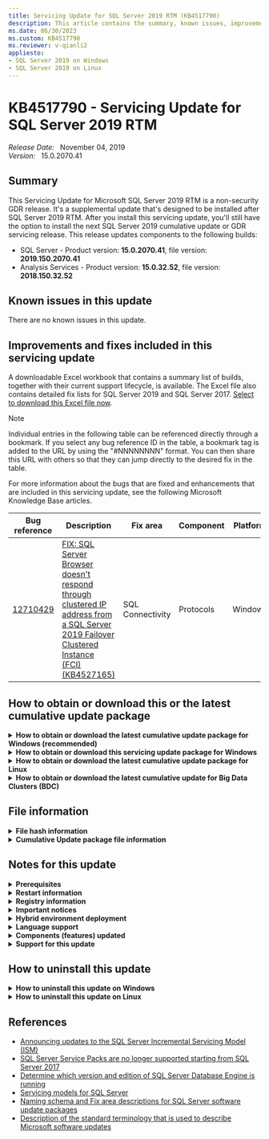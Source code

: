 ```yaml
---
title: Servicing Update for SQL Server 2019 RTM (KB4517790)
description: This article contains the summary, known issues, improvements, fixes and other information for SQL Server 2019 RTM servicing update (KB4517790).
ms.date: 06/30/2023
ms.custom: KB4517790
ms.reviewer: v-qianli2
appliesto:
- SQL Server 2019 on Windows
- SQL Server 2019 on Linux
---
```


# KB4517790 - Servicing Update for SQL Server 2019 RTM

_Release Date:_ &nbsp; November 04, 2019  
_Version:_ &nbsp; 15.0.2070.41

## Summary

This Servicing Update for Microsoft SQL Server 2019 RTM is a non-security GDR release. It's a supplemental update that's designed to be installed after SQL Server 2019 RTM. After you install this servicing update, you'll still have the option to install the next SQL Server 2019 cumulative update or GDR servicing release. This release updates components to the following builds:

- SQL Server - Product version: **15.0.2070.41**, file version: **2019.150.2070.41**
- Analysis Services - Product version: **15.0.32.52**, file version: **2018.150.32.52**

## Known issues in this update

There are no known issues in this update.

## Improvements and fixes included in this servicing update

A downloadable Excel workbook that contains a summary list of builds, together with their current support lifecycle, is available. The Excel file also contains detailed fix lists for SQL Server 2019 and SQL Server 2017. [Select to download this Excel file now](https://aka.ms/sqlserverbuilds).

> [!NOTE]
> Individual entries in the following table can be referenced directly through a bookmark. If you select any bug reference ID in the table, a bookmark tag is added to the URL by using the "#NNNNNNNN" format. You can then share this URL with others so that they can jump directly to the desired fix in the table.

For more information about the bugs that are fixed and enhancements that are included in this servicing update, see the following Microsoft Knowledge Base articles.

| Bug reference | Description | Fix area | Component | Platform |
|-|-|-|-|-|
| <a id="12710429">[12710429](#12710429)</a> | [FIX: SQL Server Browser doesn't respond through clustered IP address from a SQL Server 2019 Failover Clustered Instance (FCI) (KB4527165)](https://support.microsoft.com/help/4527165) | SQL Connectivity | Protocols | Windows |

## How to obtain or download this or the latest cumulative update package

<details>
<summary><b>How to obtain or download the latest cumulative update package for Windows (recommended)</b></summary>

The following update is available from the Microsoft Download Center:

 :::image type="icon" source="../media/download-icon.png" border="false"::: [Download the latest cumulative update package for SQL Server 2019 now](https://www.microsoft.com/download/details.aspx?id=100809)

> [!NOTE]
>
> - Microsoft Download Center will always present the latest SQL Server 2019 CU release.
> - If the download page does not appear, contact [Microsoft Customer Service and Support](https://support.microsoft.com/contactus/?ws=support) to obtain the cumulative update package.

</details>

<details>
<summary><b>How to obtain or download this servicing update package for Windows</b></summary>

The following update is available from the Microsoft Download Center:

 :::image type="icon" source="../media/download-icon.png" border="false"::: [Download the servicing update package for SQL Server 2019 RTM now](https://www.microsoft.com/download/details.aspx?id=100442)

The following update is available from the Microsoft Update Catalog:

 :::image type="icon" source="../media/download-icon.png" border="false"::: [Download the servicing update package for SQL Server 2019 RTM now](http://download.windowsupdate.com/d/msdownload/update/software/crup/2019/11/sqlserver2019-kb4517790-x64_6412a53eb385a693b48948a297816647d25fa5d5.exe)

> [!NOTE]
>
> - [Microsoft Update Catalog](https://www.catalog.update.microsoft.com/Search.aspx?q=sql%20server%202019) contains this SQL Server 2019 CU and previously released SQL Server 2019 CU releases.
> - This CU is also available through Windows Server Update Services (WSUS).
> - We recommend that you always install the latest cumulative update that is available.

</details>

<details>
<summary><b>How to obtain or download the latest cumulative update package for Linux</b></summary>

To update SQL Server 2019 on Linux to the latest CU, you must first have the [Cumulative Update repository configured](/sql/linux/sql-server-linux-setup#repositories). Then, update your SQL Server packages by using the appropriate platform-specific update command.

For installation instructions and direct links to the CU package downloads, see the [SQL Server 2019 Release Notes](/sql/linux/sql-server-linux-release-notes-2019).

</details>

<details>
<summary><b>How to obtain or download the latest cumulative update for Big Data Clusters (BDC)</b></summary>

To upgrade Microsoft SQL Server 2019 Big Data Clusters (BDC) on Linux to the latest CU, see the [Big Data Clusters Deployment Guidance](/sql/big-data-cluster/deployment-guidance).

Starting in SQL Server 2019 CU1, you can perform in-place upgrades for Big Data Clusters from the production supported releases (SQL Server 2019 GDR1). For more information, see [How to upgrade SQL Server Big Data Clusters](/sql/big-data-cluster/deployment-upgrade).

For more information, see the [Big Data Clusters release notes](/sql/big-data-cluster/release-notes-big-data-cluster).

</details>

## File information

<details>
<summary><b>File hash information</b></summary>

You can verify the download by computing the hash of the *SQLServer2019-KB4517790-x64.exe* file by using the following command:

`certutil -hashfile SQLServer2019-KB4517790-x64.exe SHA256`

|File name|SHA256 hash|
|---------|---------|
|SQLServer2019-KB4517790-x64.exe|0E08E97EF523EDEA9C874B2014B8543D87FB553585DA5764D3B54DB89FCC88C6|

</details>

<details>
<summary><b>Cumulative Update package file information</b></summary>

The English version of this package has the file attributes (or later file attributes) that are listed in the following table. The dates and times for these files are listed in Coordinated Universal Time (UTC). When you view the file information, it's converted to local time. To find the difference between UTC and local time, use the **Time Zone** tab in the **Date and Time** item in Control Panel.

x64-based versions

SQL Server 2019 Analysis Services

|                         File name                         |   File version   | File size |    Date   |  Time | Platform |
|:---------------------------------------------------------:|:----------------:|:---------:|:---------:|:-----:|:--------:|
| Asplatformhost.dll                                        | 2018.150.32.52   | 291728    | 28-Oct-19 | 20:41 | x64      |
| Mashupcompression.dll                                     | 2.72.5556.181    | 140664    | 28-Oct-19 | 20:41 | x64      |
| Microsoft.analysisservices.minterop.dll                   | 15.0.32.52       | 757640    | 28-Oct-19 | 20:41 | x86      |
| Microsoft.analysisservices.server.core.resources.dll      | 15.0.32.52       | 195976    | 28-Oct-19 | 20:41 | x86      |
| Microsoft.analysisservices.server.core.resources.dll      | 15.0.32.52       | 198536    | 28-Oct-19 | 20:41 | x86      |
| Microsoft.analysisservices.server.core.resources.dll      | 15.0.32.52       | 172936    | 28-Oct-19 | 20:41 | x86      |
| Microsoft.analysisservices.server.core.resources.dll      | 15.0.32.52       | 174480    | 28-Oct-19 | 20:41 | x86      |
| Microsoft.analysisservices.server.core.resources.dll      | 15.0.32.52       | 192400    | 28-Oct-19 | 20:41 | x86      |
| Microsoft.analysisservices.server.core.resources.dll      | 15.0.32.52       | 196488    | 28-Oct-19 | 20:41 | x86      |
| Microsoft.analysisservices.server.core.resources.dll      | 15.0.32.52       | 197520    | 28-Oct-19 | 20:41 | x86      |
| Microsoft.analysisservices.server.core.resources.dll      | 15.0.32.52       | 201104    | 28-Oct-19 | 20:41 | x86      |
| Microsoft.analysisservices.server.core.resources.dll      | 15.0.32.52       | 213896    | 28-Oct-19 | 20:41 | x86      |
| Microsoft.analysisservices.server.core.resources.dll      | 15.0.32.52       | 251272    | 28-Oct-19 | 20:41 | x86      |
| Microsoft.analysisservices.server.tabular.dll             | 15.0.32.52       | 1097304   | 28-Oct-19 | 20:41 | x86      |
| Microsoft.analysisservices.server.tabular.json.dll        | 15.0.32.52       | 479840    | 28-Oct-19 | 20:41 | x86      |
| Microsoft.analysisservices.server.tabular.resources.dll   | 15.0.32.52       | 57440     | 28-Oct-19 | 20:41 | x86      |
| Microsoft.analysisservices.server.tabular.resources.dll   | 15.0.32.52       | 58256     | 28-Oct-19 | 20:41 | x86      |
| Microsoft.analysisservices.server.tabular.resources.dll   | 15.0.32.52       | 52832     | 28-Oct-19 | 20:41 | x86      |
| Microsoft.analysisservices.server.tabular.resources.dll   | 15.0.32.52       | 53856     | 28-Oct-19 | 20:41 | x86      |
| Microsoft.analysisservices.server.tabular.resources.dll   | 15.0.32.52       | 57232     | 28-Oct-19 | 20:41 | x86      |
| Microsoft.analysisservices.server.tabular.resources.dll   | 15.0.32.52       | 57440     | 28-Oct-19 | 20:41 | x86      |
| Microsoft.analysisservices.server.tabular.resources.dll   | 15.0.32.52       | 57952     | 28-Oct-19 | 20:41 | x86      |
| Microsoft.analysisservices.server.tabular.resources.dll   | 15.0.32.52       | 58976     | 28-Oct-19 | 20:41 | x86      |
| Microsoft.analysisservices.server.tabular.resources.dll   | 15.0.32.52       | 61024     | 28-Oct-19 | 20:41 | x86      |
| Microsoft.analysisservices.server.tabular.resources.dll   | 15.0.32.52       | 66648     | 28-Oct-19 | 20:41 | x86      |
| Microsoft.analysisservices.timedimgenerator.resources.dll | 15.0.32.52       | 16784     | 28-Oct-19 | 20:41 | x86      |
| Microsoft.analysisservices.timedimgenerator.resources.dll | 15.0.32.52       | 16992     | 28-Oct-19 | 20:41 | x86      |
| Microsoft.analysisservices.timedimgenerator.resources.dll | 15.0.32.52       | 16776     | 28-Oct-19 | 20:41 | x86      |
| Microsoft.analysisservices.timedimgenerator.resources.dll | 15.0.32.52       | 16992     | 28-Oct-19 | 20:41 | x86      |
| Microsoft.analysisservices.timedimgenerator.resources.dll | 15.0.32.52       | 17800     | 28-Oct-19 | 20:41 | x86      |
| Microsoft.data.edm.netfx35.dll                            | 5.7.0.62516      | 660856    | 28-Oct-19 | 20:41 | x86      |
| Microsoft.data.mashup.dll                                 | 2.72.5556.181    | 180600    | 28-Oct-19 | 20:41 | x86      |
| Microsoft.data.mashup.oledb.dll                           | 2.72.5556.181    | 30072     | 28-Oct-19 | 20:41 | x86      |
| Microsoft.data.mashup.preview.dll                         | 2.72.5556.181    | 74616     | 28-Oct-19 | 20:41 | x86      |
| Microsoft.data.mashup.providercommon.dll                  | 2.72.5556.181    | 102264    | 28-Oct-19 | 20:41 | x86      |
| Microsoft.data.mashup.providercommon.resources.dll        | 2.72.5556.181    | 28536     | 28-Oct-19 | 20:41 | x86      |
| Microsoft.data.mashup.providercommon.resources.dll        | 2.72.5556.181    | 29048     | 28-Oct-19 | 20:41 | x86      |
| Microsoft.data.mashup.providercommon.resources.dll        | 2.72.5556.181    | 37752     | 28-Oct-19 | 20:41 | x86      |
| Microsoft.data.mashup.providercommon.resources.dll        | 2.72.5556.181    | 41848     | 28-Oct-19 | 20:41 | x86      |
| Microsoft.data.mashup.providercommon.resources.dll        | 2.72.5556.181    | 45944     | 28-Oct-19 | 20:41 | x86      |
| Microsoft.data.odata.netfx35.dll                          | 5.7.0.62516      | 1454456   | 28-Oct-19 | 20:41 | x86      |
| Microsoft.data.odata.query.netfx35.dll                    | 5.7.0.62516      | 181112    | 28-Oct-19 | 20:41 | x86      |
| Microsoft.data.sapclient.dll                              | 1.0.0.25         | 920680    | 28-Oct-19 | 20:41 | x86      |
| Microsoft.data.sapclient.resources.dll                    | 1.0.0.25         | 23928     | 28-Oct-19 | 20:41 | x86      |
| Microsoft.data.sapclient.resources.dll                    | 1.0.0.25         | 25464     | 28-Oct-19 | 20:41 | x86      |
| Microsoft.data.sapclient.resources.dll                    | 1.0.0.25         | 25976     | 28-Oct-19 | 20:41 | x86      |
| Microsoft.data.sapclient.resources.dll                    | 1.0.0.25         | 28536     | 28-Oct-19 | 20:41 | x86      |
| Microsoft.data.sapclient.resources.dll                    | 1.0.0.25         | 37752     | 28-Oct-19 | 20:41 | x86      |
| Microsoft.hostintegration.connectors.dll                  | 2.72.5556.181    | 5242744   | 28-Oct-19 | 20:41 | x86      |
| Microsoft.mashup.container.exe                            | 2.72.5556.181    | 19832     | 28-Oct-19 | 20:41 | x64      |
| Microsoft.mashup.container.netfx40.exe                    | 2.72.5556.181    | 19832     | 28-Oct-19 | 20:41 | x64      |
| Microsoft.mashup.container.netfx45.exe                    | 2.72.5556.181    | 19832     | 28-Oct-19 | 20:41 | x64      |
| Microsoft.mashup.eventsource.dll                          | 2.72.5556.181    | 149368    | 28-Oct-19 | 20:41 | x86      |
| Microsoft.mashup.oauth.dll                                | 2.72.5556.181    | 82296     | 28-Oct-19 | 20:41 | x86      |
| Microsoft.mashup.oauth.resources.dll                      | 2.72.5556.181    | 14712     | 28-Oct-19 | 20:41 | x86      |
| Microsoft.mashup.oauth.resources.dll                      | 2.72.5556.181    | 15224     | 28-Oct-19 | 20:41 | x86      |
| Microsoft.mashup.oauth.resources.dll                      | 2.72.5556.181    | 15432     | 28-Oct-19 | 20:41 | x86      |
| Microsoft.mashup.oauth.resources.dll                      | 2.72.5556.181    | 15736     | 28-Oct-19 | 20:41 | x86      |
| Microsoft.mashup.oledbinterop.dll                         | 2.72.5556.181    | 190840    | 28-Oct-19 | 20:41 | x64      |
| Microsoft.mashup.oledbprovider.dll                        | 2.72.5556.181    | 59768     | 28-Oct-19 | 20:41 | x86      |
| Microsoft.mashup.oledbprovider.resources.dll              | 2.72.5556.181    | 13176     | 28-Oct-19 | 20:41 | x86      |
| Microsoft.mashup.scriptdom.dll                            | 2.40.4554.261    | 2371808   | 28-Oct-19 | 20:41 | x86      |
| Microsoft.mashup.shims.dll                                | 2.72.5556.181    | 26488     | 28-Oct-19 | 20:41 | x86      |
| Microsoft.mashup.storage.xmlserializers.dll               | 1.0.0.0          | 140152    | 28-Oct-19 | 20:41 | x86      |
| Microsoft.mashupengine.dll                                | 2.72.5556.181    | 14094200  | 28-Oct-19 | 20:41 | x86      |
| Microsoft.mashupengine.resources.dll                      | 2.72.5556.181    | 533368    | 28-Oct-19 | 20:41 | x86      |
| Microsoft.mashupengine.resources.dll                      | 2.72.5556.181    | 541560    | 28-Oct-19 | 20:41 | x86      |
| Microsoft.mashupengine.resources.dll                      | 2.72.5556.181    | 615288    | 28-Oct-19 | 20:41 | x86      |
| Microsoft.mashupengine.resources.dll                      | 2.72.5556.181    | 623480    | 28-Oct-19 | 20:41 | x86      |
| Microsoft.mashupengine.resources.dll                      | 2.72.5556.181    | 627576    | 28-Oct-19 | 20:41 | x86      |
| Microsoft.mashupengine.resources.dll                      | 2.72.5556.181    | 635768    | 28-Oct-19 | 20:41 | x86      |
| Microsoft.mashupengine.resources.dll                      | 2.72.5556.181    | 643960    | 28-Oct-19 | 20:41 | x86      |
| Microsoft.mashupengine.resources.dll                      | 2.72.5556.181    | 652152    | 28-Oct-19 | 20:41 | x86      |
| Microsoft.mashupengine.resources.dll                      | 2.72.5556.181    | 676728    | 28-Oct-19 | 20:41 | x86      |
| Microsoft.mashupengine.resources.dll                      | 2.72.5556.181    | 848760    | 28-Oct-19 | 20:41 | x86      |
| Microsoft.odata.core.netfx35.dll                          | 6.15.0.0         | 1437560   | 28-Oct-19 | 20:41 | x86      |
| Microsoft.odata.edm.netfx35.dll                           | 6.15.0.0         | 778616    | 28-Oct-19 | 20:41 | x86      |
| Microsoft.powerbi.adomdclient.dll                         | 15.0.30.15       | 1100152   | 28-Oct-19 | 20:41 | x86      |
| Microsoft.spatial.netfx35.dll                             | 6.15.0.0         | 126328    | 28-Oct-19 | 20:41 | x86      |
| Msmdctr.dll                                               | 2018.150.32.52   | 37472     | 28-Oct-19 | 20:41 | x64      |
| Msmdlocal.dll                                             | 2018.150.32.52   | 47704160  | 28-Oct-19 | 20:41 | x86      |
| Msmdlocal.dll                                             | 2018.150.32.52   | 66188384  | 28-Oct-19 | 20:41 | x64      |
| Msmdpump.dll                                              | 2018.150.32.52   | 10187664  | 28-Oct-19 | 20:41 | x64      |
| Msmdredir.dll                                             | 2018.150.32.52   | 7955552   | 28-Oct-19 | 20:41 | x86      |
| Msmdspdm.resources.dll                                    | 15.0.32.52       | 15968     | 28-Oct-19 | 20:41 | x86      |
| Msmdspdm.resources.dll                                    | 15.0.32.52       | 15960     | 28-Oct-19 | 20:41 | x86      |
| Msmdspdm.resources.dll                                    | 15.0.32.52       | 15968     | 28-Oct-19 | 20:41 | x86      |
| Msmdspdm.resources.dll                                    | 15.0.32.52       | 16264     | 28-Oct-19 | 20:41 | x86      |
| Msmdspdm.resources.dll                                    | 15.0.32.52       | 16472     | 28-Oct-19 | 20:41 | x86      |
| Msmdspdm.resources.dll                                    | 15.0.32.52       | 16480     | 28-Oct-19 | 20:41 | x86      |
| Msmdspdm.resources.dll                                    | 15.0.32.52       | 17504     | 28-Oct-19 | 20:41 | x86      |
| Msmdsrv.exe                                               | 2018.150.32.52   | 65722976  | 28-Oct-19 | 20:41 | x64      |
| Msmdsrv.rll                                               | 2018.150.32.52   | 1000328   | 28-Oct-19 | 20:41 | x64      |
| Msmdsrv.rll                                               | 2018.150.32.52   | 1453456   | 28-Oct-19 | 20:41 | x64      |
| Msmdsrv.rll                                               | 2018.150.32.52   | 1521032   | 28-Oct-19 | 20:41 | x64      |
| Msmdsrv.rll                                               | 2018.150.32.52   | 1536392   | 28-Oct-19 | 20:41 | x64      |
| Msmdsrv.rll                                               | 2018.150.32.52   | 1595784   | 28-Oct-19 | 20:41 | x64      |
| Msmdsrv.rll                                               | 2018.150.32.52   | 1608072   | 28-Oct-19 | 20:41 | x64      |
| Msmdsrv.rll                                               | 2018.150.32.52   | 1627528   | 28-Oct-19 | 20:41 | x64      |
| Msmdsrv.rll                                               | 2018.150.32.52   | 1642376   | 28-Oct-19 | 20:41 | x64      |
| Msmdsrv.rll                                               | 2018.150.32.52   | 809864    | 28-Oct-19 | 20:41 | x64      |
| Msmdsrv.rll                                               | 2018.150.32.52   | 832392    | 28-Oct-19 | 20:41 | x64      |
| Msmdsrv.rll                                               | 2018.150.32.52   | 991624    | 28-Oct-19 | 20:41 | x64      |
| Msmdsrvi.rll                                              | 2018.150.32.52   | 1450592   | 28-Oct-19 | 20:41 | x64      |
| Msmdsrvi.rll                                              | 2018.150.32.52   | 1517664   | 28-Oct-19 | 20:41 | x64      |
| Msmdsrvi.rll                                              | 2018.150.32.52   | 1532504   | 28-Oct-19 | 20:41 | x64      |
| Msmdsrvi.rll                                              | 2018.150.32.52   | 1591904   | 28-Oct-19 | 20:41 | x64      |
| Msmdsrvi.rll                                              | 2018.150.32.52   | 1604704   | 28-Oct-19 | 20:41 | x64      |
| Msmdsrvi.rll                                              | 2018.150.32.52   | 1624160   | 28-Oct-19 | 20:41 | x64      |
| Msmdsrvi.rll                                              | 2018.150.32.52   | 1637472   | 28-Oct-19 | 20:41 | x64      |
| Msmdsrvi.rll                                              | 2018.150.32.52   | 808536    | 28-Oct-19 | 20:41 | x64      |
| Msmdsrvi.rll                                              | 2018.150.32.52   | 831584    | 28-Oct-19 | 20:41 | x64      |
| Msmdsrvi.rll                                              | 2018.150.32.52   | 990328    | 28-Oct-19 | 20:41 | x64      |
| Msmdsrvi.rll                                              | 2018.150.32.52   | 998496    | 28-Oct-19 | 20:41 | x64      |
| Msmgdsrv.dll                                              | 2018.150.32.52   | 10184592  | 28-Oct-19 | 20:41 | x64      |
| Msmgdsrv.dll                                              | 2018.150.32.52   | 8278416   | 28-Oct-19 | 20:41 | x86      |
| Msolap.dll                                                | 2018.150.32.52   | 11014544  | 28-Oct-19 | 20:41 | x64      |
| Msolap.dll                                                | 2018.150.32.52   | 8607120   | 28-Oct-19 | 20:41 | x86      |
| Msolui.dll                                                | 2018.150.32.52   | 285280    | 28-Oct-19 | 20:41 | x86      |
| Msolui.dll                                                | 2018.150.32.52   | 305552    | 28-Oct-19 | 20:41 | x64      |
| Powerbiextensions.dll                                     | 2.72.5556.181    | 9252728   | 28-Oct-19 | 20:41 | x86      |
| Private_odbc32.dll                                        | 10.0.14832.1000  | 728440    | 28-Oct-19 | 20:41 | x64      |
| Sqlceip.exe                                               | 15.0.2070.41     | 290640    | 28-Oct-19 | 20:41 | x86      |
| Sqldumper.exe                                             | 2019.150.2070.41 | 159328    | 28-Oct-19 | 20:41 | x86      |
| Sqldumper.exe                                             | 2019.150.2070.41 | 192312    | 28-Oct-19 | 20:41 | x64      |
| System.spatial.netfx35.dll                                | 5.7.0.62516      | 117624    | 28-Oct-19 | 20:41 | x86      |
| Tmapi.dll                                                 | 2018.150.32.52   | 6177160   | 28-Oct-19 | 20:41 | x64      |
| Tmcachemgr.dll                                            | 2018.150.32.52   | 4916616   | 28-Oct-19 | 20:41 | x64      |
| Tmpersistence.dll                                         | 2018.150.32.52   | 1183624   | 28-Oct-19 | 20:41 | x64      |
| Tmtransactions.dll                                        | 2018.150.32.52   | 6806624   | 28-Oct-19 | 20:41 | x64      |
| Xmsrv.dll                                                 | 2018.150.32.52   | 26021264  | 28-Oct-19 | 20:41 | x64      |
| Xmsrv.dll                                                 | 2018.150.32.52   | 35457936  | 28-Oct-19 | 20:41 | x86      |

SQL Server 2019 Database Services Common Core

|    File name   |   File version   | File size |    Date   |  Time | Platform |
|:--------------:|:----------------:|:---------:|:---------:|:-----:|:--------:|
| Instapi140.dll | 2019.150.2070.41 | 81720     | 28-Oct-19 | 20:42 | x86      |
| Instapi140.dll | 2019.150.2070.41 | 93800     | 28-Oct-19 | 20:42 | x64      |
| Msasxpress.dll | 2018.150.32.52   | 25992     | 28-Oct-19 | 20:42 | x86      |
| Msasxpress.dll | 2018.150.32.52   | 31120     | 28-Oct-19 | 20:42 | x64      |
| Sqldumper.exe  | 2019.150.2070.41 | 159328    | 28-Oct-19 | 20:42 | x86      |
| Sqldumper.exe  | 2019.150.2070.41 | 192312    | 28-Oct-19 | 20:42 | x64      |

SQL Server 2019 sql_dreplay_client

|    File name   |   File version   | File size |    Date   |  Time | Platform |
|:--------------:|:----------------:|:---------:|:---------:|:-----:|:--------:|
| Instapi140.dll | 2019.150.2070.41 | 93800     | 28-Oct-19 | 20:43 | x64      |

SQL Server 2019 sql_dreplay_controller

|    File name   |   File version   | File size |    Date   |  Time | Platform |
|:--------------:|:----------------:|:---------:|:---------:|:-----:|:--------:|
| Instapi140.dll | 2019.150.2070.41 | 93800     | 28-Oct-19 | 20:42 | x64      |

SQL Server 2019 Database Services Core Instance

|        File name       |   File version   | File size |    Date   |  Time | Platform |
|:----------------------:|:----------------:|:---------:|:---------:|:-----:|:--------:|
| Hkcompile.dll          | 2019.150.2070.41 | 1298232   | 28-Oct-19 | 21:50 | x64      |
| Hkengine.dll           | 2019.150.2070.41 | 5791544   | 28-Oct-19 | 21:49 | x64      |
| Hkruntime.dll          | 2019.150.2070.41 | 188008    | 28-Oct-19 | 21:49 | x64      |
| Qds.dll                | 2019.150.2070.41 | 1175136   | 28-Oct-19 | 21:49 | x64      |
| Rsfxft.dll             | 2019.150.2070.41 | 57144     | 28-Oct-19 | 21:49 | x64      |
| Secforwarder.dll       | 2019.150.2070.41 | 85816     | 28-Oct-19 | 21:49 | x64      |
| Sqlaccess.dll          | 2019.150.2070.41 | 499304    | 28-Oct-19 | 21:49 | x64      |
| Sqlagent.exe           | 2019.150.2070.41 | 695912    | 28-Oct-19 | 21:50 | x64      |
| Sqlceip.exe            | 15.0.2070.41     | 290640    | 28-Oct-19 | 21:49 | x86      |
| Sqldk.dll              | 2019.150.2070.41 | 3128936   | 28-Oct-19 | 21:50 | x64      |
| `Sqlevn70.rll`           | 2019.150.2070.41 | 1535800   | 28-Oct-19 | 21:49 | x64      |
| `Sqlevn70.rll`           | 2019.150.2070.41 | 1592928   | 28-Oct-19 | 21:49 | x64      |
| `Sqlevn70.rll`           | 2019.150.2070.41 | 2166584   | 28-Oct-19 | 21:49 | x64      |
| `Sqlevn70.rll`           | 2019.150.2070.41 | 2215528   | 28-Oct-19 | 21:49 | x64      |
| `Sqlevn70.rll`           | 2019.150.2070.41 | 3399272   | 28-Oct-19 | 21:49 | x64      |
| `Sqlevn70.rll`           | 2019.150.2070.41 | 3485288   | 28-Oct-19 | 21:49 | x64      |
| `Sqlevn70.rll`           | 2019.150.2070.41 | 3530552   | 28-Oct-19 | 21:49 | x64      |
| `Sqlevn70.rll`           | 2019.150.2070.41 | 3563112   | 28-Oct-19 | 21:49 | x64      |
| `Sqlevn70.rll`           | 2019.150.2070.41 | 3595880   | 28-Oct-19 | 21:49 | x64      |
| `Sqlevn70.rll`           | 2019.150.2070.41 | 3678008   | 28-Oct-19 | 21:49 | x64      |
| `Sqlevn70.rll`           | 2019.150.2070.41 | 3800680   | 28-Oct-19 | 21:49 | x64      |
| `Sqlevn70.rll`           | 2019.150.2070.41 | 3804776   | 28-Oct-19 | 21:49 | x64      |
| `Sqlevn70.rll`           | 2019.150.2070.41 | 3854136   | 28-Oct-19 | 21:49 | x64      |
| `Sqlevn70.rll`           | 2019.150.2070.41 | 3891000   | 28-Oct-19 | 21:49 | x64      |
| `Sqlevn70.rll`           | 2019.150.2070.41 | 3993400   | 28-Oct-19 | 21:49 | x64      |
| `Sqlevn70.rll`           | 2019.150.2070.41 | 3997288   | 28-Oct-19 | 21:49 | x64      |
| `Sqlevn70.rll`           | 2019.150.2070.41 | 4009576   | 28-Oct-19 | 21:49 | x64      |
| `Sqlevn70.rll`           | 2019.150.2070.41 | 4046440   | 28-Oct-19 | 21:49 | x64      |
| `Sqlevn70.rll`           | 2019.150.2070.41 | 4136552   | 28-Oct-19 | 21:49 | x64      |
| `Sqlevn70.rll`           | 2019.150.2070.41 | 4144744   | 28-Oct-19 | 21:49 | x64      |
| `Sqlevn70.rll`           | 2019.150.2070.41 | 4259432   | 28-Oct-19 | 21:49 | x64      |
| Sqllang.dll            | 2019.150.2070.41 | 39517800  | 28-Oct-19 | 21:50 | x64      |
| Sqlmin.dll             | 2019.150.2070.41 | 39826024  | 28-Oct-19 | 21:49 | x64      |
| Sqlos.dll              | 2019.150.2070.41 | 52840     | 28-Oct-19 | 21:49 | x64      |
| Sqlscriptdowngrade.dll | 2019.150.2070.41 | 48976     | 28-Oct-19 | 21:49 | x64      |
| Sqlscriptupgrade.dll   | 2019.150.2070.41 | 5910328   | 28-Oct-19 | 21:49 | x64      |
| Sqlservr.exe           | 2019.150.2070.41 | 630584    | 28-Oct-19 | 21:49 | x64      |
| Sqltses.dll            | 2019.150.2070.41 | 9076536   | 28-Oct-19 | 21:49 | x64      |
| Svl.dll                | 2019.150.2070.41 | 167528    | 28-Oct-19 | 21:49 | x64      |

SQL Server 2019 Database Services Core Shared

|     File name    |   File version   | File size |    Date   |  Time | Platform |
|:----------------:|:----------------:|:---------:|:---------:|:-----:|:--------:|
| Flatfiledest.dll | 2019.150.2070.41 | 417592    | 28-Oct-19 | 20:40 | x64      |
| Flatfilesrc.dll  | 2019.150.2070.41 | 433976    | 28-Oct-19 | 20:40 | x64      |

SQL Server 2019 sql_extensibility

|      File name     |   File version   | File size |    Date   |  Time | Platform |
|:------------------:|:----------------:|:---------:|:---------:|:-----:|:--------:|
| Commonlauncher.dll | 2019.150.2070.41 | 97896     | 28-Oct-19 | 20:43 | x64      |
| Exthost.exe        | 2019.150.2070.41 | 233056    | 28-Oct-19 | 20:43 | x64      |
| Launchpad.exe      | 2019.150.2070.41 | 1228600   | 28-Oct-19 | 20:43 | x64      |
| Sqlsatellite.dll   | 2019.150.2070.41 | 1023800   | 28-Oct-19 | 20:43 | x64      |

SQL Server 2019 sql_inst_mr

|  File name | File version | File size |    Date   |  Time | Platform |
|:----------:|:------------:|:---------:|:---------:|:-----:|:--------:|
| Imrdll.dll | 15.0.2070.41 | 36456     | 28-Oct-19 | 20:42 | x86      |

SQL Server 2019 Integration Services

|              File name             |   File version   | File size |    Date   |  Time | Platform |
|:----------------------------------:|:----------------:|:---------:|:---------:|:-----:|:--------:|
| Flatfiledest.dll                   | 2019.150.2070.41 | 364344    | 28-Oct-19 | 20:55 | x86      |
| Flatfiledest.dll                   | 2019.150.2070.41 | 417592    | 28-Oct-19 | 20:55 | x64      |
| Flatfilesrc.dll                    | 2019.150.2070.41 | 433976    | 28-Oct-19 | 20:55 | x64      |
| Flatfilesrc.dll                    | 2019.150.2070.41 | 376632    | 28-Oct-19 | 20:55 | x86      |
| Microsoft.sqlserver.scripttask.dll | 15.0.2070.41     | 147040    | 28-Oct-19 | 20:55 | x86      |
| Microsoft.sqlserver.scripttask.dll | 15.0.2070.41     | 147256    | 28-Oct-19 | 20:55 | x86      |
| Msdtssrvr.exe                      | 15.0.2070.41     | 224872    | 28-Oct-19 | 20:55 | x64      |
| Msmdpp.dll                         | 2018.150.32.52   | 10061704  | 28-Oct-19 | 20:40 | x64      |
| Sqlceip.exe                        | 15.0.2070.41     | 290640    | 28-Oct-19 | 20:55 | x86      |

SQL Server 2019 sql_polybase_core_inst

|                               File name                              |   File version   | File size |    Date   |  Time | Platform |
|:--------------------------------------------------------------------:|:----------------:|:---------:|:---------:|:-----:|:--------:|
| Dms.dll                                                              | 15.0.1807.0      | 557184    | 28-Oct-19 | 21:32 | x86      |
| Dmsnative.dll                                                        | 2018.150.1807.0  | 138872    | 28-Oct-19 | 21:32 | x64      |
| Dwengineservice.dll                                                  | 15.0.1807.0      | 50304     | 28-Oct-19 | 21:32 | x86      |
| Instapi140.dll                                                       | 2019.150.2070.41 | 93800     | 28-Oct-19 | 21:32 | x64      |
| Microsoft.sqlserver.datawarehouse.backup.backupmetadata.dll          | 15.0.1807.0      | 73344     | 28-Oct-19 | 21:32 | x86      |
| Microsoft.sqlserver.datawarehouse.catalog.dll                        | 15.0.1807.0      | 299344    | 28-Oct-19 | 21:32 | x86      |
| Microsoft.sqlserver.datawarehouse.common.dll                         | 15.0.1807.0      | 1954640   | 28-Oct-19 | 21:32 | x86      |
| Microsoft.sqlserver.datawarehouse.configuration.dll                  | 15.0.1807.0      | 176256    | 28-Oct-19 | 21:32 | x86      |
| Microsoft.sqlserver.datawarehouse.datamovement.common.dll            | 15.0.1807.0      | 625272    | 28-Oct-19 | 21:32 | x86      |
| Microsoft.sqlserver.datawarehouse.datamovement.manager.dll           | 15.0.1807.0      | 249472    | 28-Oct-19 | 21:32 | x86      |
| Microsoft.sqlserver.datawarehouse.datamovement.messagetypes.dll      | 15.0.1807.0      | 144512    | 28-Oct-19 | 21:32 | x86      |
| Microsoft.sqlserver.datawarehouse.datamovement.messagingprotocol.dll | 15.0.1807.0      | 85352     | 28-Oct-19 | 21:32 | x86      |
| Microsoft.sqlserver.datawarehouse.diagnostics.dll                    | 15.0.1807.0      | 56960     | 28-Oct-19 | 21:32 | x86      |
| Microsoft.sqlserver.datawarehouse.distributor.dll                    | 15.0.1807.0      | 94336     | 28-Oct-19 | 21:32 | x86      |
| Microsoft.sqlserver.datawarehouse.engine.dll                         | 15.0.1807.0      | 1134208   | 28-Oct-19 | 21:32 | x86      |
| Microsoft.sqlserver.datawarehouse.engine.statsstream.dll             | 15.0.1807.0      | 86656     | 28-Oct-19 | 21:32 | x86      |
| Microsoft.sqlserver.datawarehouse.eventing.dll                       | 15.0.1807.0      | 76416     | 28-Oct-19 | 21:32 | x86      |
| Microsoft.sqlserver.datawarehouse.fabric.appliance.dll               | 15.0.1807.0      | 41088     | 28-Oct-19 | 21:32 | x86      |
| Microsoft.sqlserver.datawarehouse.fabric.interface.dll               | 15.0.1807.0      | 36688     | 28-Oct-19 | 21:32 | x86      |
| Microsoft.sqlserver.datawarehouse.fabric.polybase.dll                | 15.0.1807.0      | 49784     | 28-Oct-19 | 21:32 | x86      |
| Microsoft.sqlserver.datawarehouse.fabric.xdbinterface.dll            | 15.0.1807.0      | 27472     | 28-Oct-19 | 21:32 | x86      |
| Microsoft.sqlserver.datawarehouse.failover.dll                       | 15.0.1807.0      | 32592     | 28-Oct-19 | 21:32 | x86      |
| Microsoft.sqlserver.datawarehouse.hadoop.hadoopbridge.dll            | 15.0.1807.0      | 137344    | 28-Oct-19 | 21:32 | x86      |
| Microsoft.sqlserver.datawarehouse.loadercommon.dll                   | 15.0.1807.0      | 92496     | 28-Oct-19 | 21:32 | x86      |
| Microsoft.sqlserver.datawarehouse.loadmanager.dll                    | 15.0.1807.0      | 106832    | 28-Oct-19 | 21:32 | x86      |
| Microsoft.sqlserver.datawarehouse.localization.dll                   | 15.0.1807.0      | 295040    | 28-Oct-19 | 21:32 | x86      |
| Microsoft.sqlserver.datawarehouse.localization.resources.dll         | 15.0.1807.0      | 124544    | 28-Oct-19 | 21:32 | x86      |
| Microsoft.sqlserver.datawarehouse.localization.resources.dll         | 15.0.1807.0      | 141952    | 28-Oct-19 | 21:32 | x86      |
| Microsoft.sqlserver.datawarehouse.localization.resources.dll         | 15.0.1807.0      | 145024    | 28-Oct-19 | 21:32 | x86      |
| Microsoft.sqlserver.datawarehouse.localization.resources.dll         | 15.0.1807.0      | 141432    | 28-Oct-19 | 21:32 | x86      |
| Microsoft.sqlserver.datawarehouse.localization.resources.dll         | 15.0.1807.0      | 153728    | 28-Oct-19 | 21:32 | x86      |
| Microsoft.sqlserver.datawarehouse.localization.resources.dll         | 15.0.1807.0      | 143488    | 28-Oct-19 | 21:32 | x86      |
| Microsoft.sqlserver.datawarehouse.localization.resources.dll         | 15.0.1807.0      | 138368    | 28-Oct-19 | 21:32 | x86      |
| Microsoft.sqlserver.datawarehouse.localization.resources.dll         | 15.0.1807.0      | 179024    | 28-Oct-19 | 21:32 | x86      |
| Microsoft.sqlserver.datawarehouse.localization.resources.dll         | 15.0.1807.0      | 121984    | 28-Oct-19 | 21:32 | x86      |
| Microsoft.sqlserver.datawarehouse.localization.resources.dll         | 15.0.1807.0      | 140408    | 28-Oct-19 | 21:32 | x86      |
| Microsoft.sqlserver.datawarehouse.nodes.dll                          | 15.0.1807.0      | 78456     | 28-Oct-19 | 21:32 | x86      |
| Microsoft.sqlserver.datawarehouse.nulltransaction.dll                | 15.0.1807.0      | 27992     | 28-Oct-19 | 21:32 | x86      |
| Microsoft.sqlserver.datawarehouse.parallelizer.dll                   | 15.0.1807.0      | 43136     | 28-Oct-19 | 21:32 | x86      |
| Microsoft.sqlserver.datawarehouse.resourcemanagement.dll             | 15.0.1807.0      | 134272    | 28-Oct-19 | 21:32 | x86      |
| Microsoft.sqlserver.datawarehouse.sql.dll                            | 15.0.1807.0      | 3033936   | 28-Oct-19 | 21:32 | x86      |
| Microsoft.sqlserver.datawarehouse.sql.parser.dll                     | 15.0.1807.0      | 3958912   | 28-Oct-19 | 21:32 | x86      |
| Microsoft.sqlserver.datawarehouse.sql.parser.resources.dll           | 15.0.1807.0      | 124240    | 28-Oct-19 | 21:32 | x86      |
| Microsoft.sqlserver.datawarehouse.sql.parser.resources.dll           | 15.0.1807.0      | 139088    | 28-Oct-19 | 21:32 | x86      |
| Microsoft.sqlserver.datawarehouse.sql.parser.resources.dll           | 15.0.1807.0      | 143488    | 28-Oct-19 | 21:32 | x86      |
| Microsoft.sqlserver.datawarehouse.sql.parser.resources.dll           | 15.0.1807.0      | 139600    | 28-Oct-19 | 21:32 | x86      |
| Microsoft.sqlserver.datawarehouse.sql.parser.resources.dll           | 15.0.1807.0      | 154240    | 28-Oct-19 | 21:32 | x86      |
| Microsoft.sqlserver.datawarehouse.sql.parser.resources.dll           | 15.0.1807.0      | 139904    | 28-Oct-19 | 21:32 | x86      |
| Microsoft.sqlserver.datawarehouse.sql.parser.resources.dll           | 15.0.1807.0      | 136320    | 28-Oct-19 | 21:32 | x86      |
| Microsoft.sqlserver.datawarehouse.sql.parser.resources.dll           | 15.0.1807.0      | 176976    | 28-Oct-19 | 21:32 | x86      |
| Microsoft.sqlserver.datawarehouse.sql.parser.resources.dll           | 15.0.1807.0      | 121168    | 28-Oct-19 | 21:32 | x86      |
| Microsoft.sqlserver.datawarehouse.sql.parser.resources.dll           | 15.0.1807.0      | 138064    | 28-Oct-19 | 21:32 | x86      |
| Microsoft.sqlserver.datawarehouse.sqldistributor.dll                 | 15.0.1807.0      | 72528     | 28-Oct-19 | 21:32 | x86      |
| Microsoft.sqlserver.datawarehouse.transactsql.scriptdom.dll          | 15.0.1807.0      | 2688128   | 28-Oct-19 | 21:32 | x86      |
| Microsoft.sqlserver.datawarehouse.utilities.dll                      | 15.0.1807.0      | 2443088   | 28-Oct-19 | 21:32 | x86      |
| Mpdwinterop.dll                                                      | 2019.150.2070.41 | 458344    | 28-Oct-19 | 21:32 | x64      |
| Mpdwsvc.exe                                                          | 2019.150.2070.41 | 7380584   | 28-Oct-19 | 21:32 | x64      |
| Secforwarder.dll                                                     | 2019.150.2070.41 | 85816     | 28-Oct-19 | 21:32 | x64      |
| Sharedmemory.dll                                                     | 2018.150.1807.0  | 66176     | 28-Oct-19 | 21:32 | x64      |
| Sqldk.dll                                                            | 2019.150.2070.41 | 3128936   | 28-Oct-19 | 21:32 | x64      |
| Sqldumper.exe                                                        | 2019.150.2070.41 | 192312    | 28-Oct-19 | 21:32 | x64      |
| `Sqlevn70.rll`                                                         | 2019.150.2070.41 | 1592928   | 28-Oct-19 | 21:31 | x64      |
| `Sqlevn70.rll`                                                         | 2019.150.2070.41 | 4144744   | 28-Oct-19 | 21:31 | x64      |
| `Sqlevn70.rll`                                                         | 2019.150.2070.41 | 3399272   | 28-Oct-19 | 21:31 | x64      |
| `Sqlevn70.rll`                                                         | 2019.150.2070.41 | 4136552   | 28-Oct-19 | 21:31 | x64      |
| `Sqlevn70.rll`                                                         | 2019.150.2070.41 | 4046440   | 28-Oct-19 | 21:31 | x64      |
| `Sqlevn70.rll`                                                         | 2019.150.2070.41 | 2215528   | 28-Oct-19 | 21:31 | x64      |
| `Sqlevn70.rll`                                                         | 2019.150.2070.41 | 2166584   | 28-Oct-19 | 21:31 | x64      |
| `Sqlevn70.rll`                                                         | 2019.150.2070.41 | 3804776   | 28-Oct-19 | 21:31 | x64      |
| `Sqlevn70.rll`                                                         | 2019.150.2070.41 | 3800680   | 28-Oct-19 | 21:31 | x64      |
| `Sqlevn70.rll`                                                         | 2019.150.2070.41 | 1535800   | 28-Oct-19 | 21:31 | x64      |
| `Sqlevn70.rll`                                                         | 2019.150.2070.41 | 4009576   | 28-Oct-19 | 21:31 | x64      |
| Sqlos.dll                                                            | 2019.150.2070.41 | 52840     | 28-Oct-19 | 21:32 | x64      |
| Sqlsortpdw.dll                                                       | 2018.150.1807.0  | 4846928   | 28-Oct-19 | 21:32 | x64      |
| Sqltses.dll                                                          | 2019.150.2070.41 | 9076536   | 28-Oct-19 | 21:32 | x64      |

SQL Server 2019 sql_shared_mr

|  File name | File version | File size |    Date   |  Time | Platform |
|:----------:|:------------:|:---------:|:---------:|:-----:|:--------:|
| Smrdll.dll | 15.0.2070.41 | 36664     | 28-Oct-19 | 20:42 | x86      |

SQL Server 2019 sql_tools_extensions

|                    File name                   |   File version   | File size |    Date   |  Time | Platform |
|:----------------------------------------------:|:----------------:|:---------:|:---------:|:-----:|:--------:|
| Flatfiledest.dll                               | 2019.150.2070.41 | 417592    | 28-Oct-19 | 21:03 | x64      |
| Flatfiledest.dll                               | 2019.150.2070.41 | 364344    | 28-Oct-19 | 21:03 | x86      |
| Flatfilesrc.dll                                | 2019.150.2070.41 | 433976    | 28-Oct-19 | 21:03 | x64      |
| Flatfilesrc.dll                                | 2019.150.2070.41 | 376632    | 28-Oct-19 | 21:03 | x86      |
| Microsoft.sqlserver.chainer.infrastructure.dll | 15.0.2070.41     | 409192    | 28-Oct-19 | 21:03 | x86      |
| Microsoft.sqlserver.chainer.infrastructure.dll | 15.0.2070.41     | 409400    | 28-Oct-19 | 21:03 | x86      |
| Microsoft.sqlserver.configuration.sco.dll      | 15.0.2070.41     | 3006056   | 28-Oct-19 | 21:03 | x86      |
| Microsoft.sqlserver.configuration.sco.dll      | 15.0.2070.41     | 3006056   | 28-Oct-19 | 21:03 | x86      |
| Msmgdsrv.dll                                   | 2018.150.32.52   | 8278416   | 28-Oct-19 | 20:45 | x86      |

</details>

## Notes for this update

<details>
<summary><b>Prerequisites</b></summary>

To apply this servicing update package, you must be running SQL Server 2019.

</details>

<details>
<summary><b>Restart information</b></summary>

You might have to restart the computer after you apply this servicing update package.

</details>

<details>
<summary><b>Registry information</b></summary>

To use one of the hotfixes in this package, you don't have to make any changes to the registry.

</details>

<details>
<summary><b>Important notices</b></summary>

The Servicing Update payload mainly contains other fixes required for the new SQL Server 2019 Big Data Clusters feature and there's a critical fix for SQL Server Failover Cluster named instance.

</details>

<details>
<summary><b>Hybrid environment deployment</b></summary>

When you deploy an update to a hybrid environment (such as Always On, replication, cluster, and mirroring), we recommend that you refer to the following articles before you deploy the update:

- [Upgrade a failover cluster instance](/sql/sql-server/failover-clusters/windows/upgrade-a-sql-server-failover-cluster-instance)

    > [!NOTE]
    > If you don't want to use the rolling update process, follow these steps to apply an update:
    >
    > - Install the update on the passive node.
    > - Install the update on the active node (requires a service restart).

- [Upgrade and update of availability group servers that use minimal downtime and data loss](https://msdn.microsoft.com/library/dn178483.aspx)

    > [!NOTE]
    > If you enabled Always On together with the **SSISDB** catalog, see the [information about SSIS with Always On](https://techcommunity.microsoft.com/t5/sql-server-integration-services/ssis-with-alwayson/ba-p/388091) about how to apply an update in these environments.

- [How to apply a hotfix for SQL Server in a transactional replication and database mirroring topology](../../database-engine/replication/install-service-packs-hotfixes.md)
- [How to apply a hotfix for SQL Server in a replication topology](../../database-engine/replication/apply-hotfix-sql-replication-topology.md)
- [Upgrading Mirrored Instances](/sql/database-engine/database-mirroring/upgrading-mirrored-instances)
- [Overview of SQL Server Servicing Installation](https://technet.microsoft.com/library/dd638062.aspx)

</details>

<details>
<summary><b>Language support</b></summary>

SQL Server CUs are currently multilingual. Therefore, this CU package isn't specific to one language. It applies to all supported languages.

</details>

<details>
<summary><b>Components (features) updated</b></summary>

One CU package includes all available updates for all SQL Server 2019 components (features). However, the cumulative update package updates only those components that are currently installed on the SQL Server instance that you select to be serviced. If a SQL Server feature (for example, Analysis Services) is added to the instance after this CU is applied, you must reapply this CU to update the new feature to this CU.

</details>

<details>
<summary><b>Support for this update</b></summary>

If other issues occur, or if any troubleshooting is required, you might have to create a service request. The usual support costs will apply to additional support questions and to issues that don't qualify for this specific cumulative update package. For a complete list of Microsoft Customer Service and Support telephone numbers, or to create a separate service request, go to the [Microsoft support website](https://support.microsoft.com/contactus/?ws=support).
</details>

## How to uninstall this update

<details>
<summary><b>How to uninstall this update on Windows</b></summary>

1. In Control Panel, open the **Programs and Features** item, and then select **View installed updates**.
1. Locate the entry that corresponds to this cumulative update package under **SQL Server 2019**.
1. Press and hold (or right-click) the entry, and then select **Uninstall**.

</details>

<details>
<summary><b>How to uninstall this update on Linux</b></summary>

To uninstall this CU on Linux, you must roll back the package to the previous version. For more information about how to roll back the installation, see [Rollback SQL Server](/sql/linux/sql-server-linux-setup#rollback).

</details>

## References

- [Announcing updates to the SQL Server Incremental Servicing Model (ISM)](https://blogs.msdn.microsoft.com/sqlreleaseservices/announcing-updates-to-the-sql-server-incremental-servicing-model-ism/)
- [SQL Server Service Packs are no longer supported starting from SQL Server 2017](https://support.microsoft.com/topic/fd405dee-cae7-b40f-db14-01e3e4951169)
- [Determine which version and edition of SQL Server Database Engine is running](../find-my-sql-version.md)
- [Servicing models for SQL Server](../../general/servicing-models-sql-server.md)
- [Naming schema and Fix area descriptions for SQL Server software update packages](../../database-engine/install/windows/naming-schema-and-fix-area.md)
- [Description of the standard terminology that is used to describe Microsoft software updates](../../../windows-client/deployment/standard-terminology-software-updates.md)
